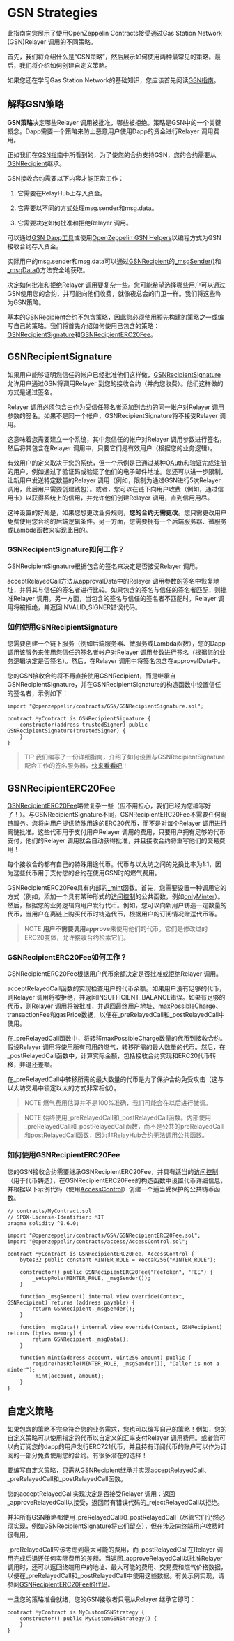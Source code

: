# GSN Strategies
此指南向您展示了使用OpenZeppelin Contracts接受通过Gas Station Network (GSN)Relayer 调用的不同策略。

首先，我们将介绍什么是“GSN策略”，然后展示如何使用两种最常见的策略。最后，我们将介绍如何创建自定义策略。

如果您还在学习Gas Station Network的基础知识，您应该首先阅读[GSN指南](./gsn.md)。

## 解释GSN策略
**GSN策略**决定哪些Relayer 调用被批准，哪些被拒绝。策略是GSN中的一个关键概念。Dapp需要一个策略来防止恶意用户使用Dapp的资金进行Relayer 调用费用。

正如我们在[GSN指南](./gsn.md)中所看到的，为了使您的合约支持GSN，您的合约需要从[GSNRecipient](../API/GSN.md#gsnrecipient)继承。

GSN接收合约需要以下内容才能正常工作：

1. 它需要在RelayHub上存入资金。

2. 它需要以不同的方式处理msg.sender和msg.data。

3. 它需要决定如何批准和拒绝Relayer 调用。

可以通过[GSN Dapp工具](https://gsn.openzeppelin.com/recipients)或使用[OpenZeppelin GSN Helpers](https://docs.openzeppelin.com/gsn-helpers/0.2/api#javascript_interface)以编程方式为GSN接收合约存入资金。

实际用户的msg.sender和msg.data可以通过[GSNRecipient](../API/GSN.md#gsnrecipient)的[_msgSender()](../API/GSN.md#_msgsender-→-address-payable)和[_msgData()](../API/GSN.md#_msgdata-→-bytes)方法安全地获取。

决定如何批准和拒绝Relayer 调用要复杂一些。您可能希望选择哪些用户可以通过GSN使用您的合约，并可能向他们收费，就像夜总会的门卫一样。我们将这些称为GSN策略。

基本的[GSNRecipient](../API/GSN.md#gsnrecipient)合约不包含策略，因此您必须使用预先构建的策略之一或编写自己的策略。我们将首先介绍如何使用已包含的策略：[GSNRecipientSignature](../API/GSN.md#gsnrecipientsignature)和[GSNRecipientERC20Fee](../API/GSN.md#gsnrecipienterc20fee)。

## GSNRecipientSignature
如果用户能够证明您信任的帐户已经批准他们这样做，[GSNRecipientSignature](../API/GSN.md#gsnrecipientsignature)允许用户通过GSN将调用Relayer 到您的接收合约（并向您收费）。他们这样做的方式是通过签名。

Relayer 调用必须包含由作为受信任签名者添加到合约的同一帐户对Relayer 调用参数的签名。如果不是同一个帐户，GSNRecipientSignature将不接受Relayer 调用。

这意味着您需要建立一个系统，其中您信任的帐户对Relayer 调用参数进行签名，然后将其包含在Relayer 调用中，只要它们是有效用户（根据您的业务逻辑）。

有效用户的定义取决于您的系统，但一个示例是已通过某种[OAuth](https://en.wikipedia.org/wiki/OAuth)和验证完成注册的用户，例如通过了验证码或验证了他们的电子邮件地址。您还可以进一步限制，让新用户发送特定数量的Relayer 调用（例如，限制为通过GSN进行5次Relayer 调用，此后用户需要创建钱包）。或者，您可以在链下向用户收费（例如，通过信用卡）以获得系统上的信用，并允许他们创建Relayer 调用，直到信用用尽。

这种设置的好处是，如果您想更改业务规则，**您的合约无需更改**。您只需更改用户免费使用您合约的后端逻辑条件。另一方面，您需要拥有一个后端服务器、微服务或Lambda函数来实现此目的。

### GSNRecipientSignature如何工作？
GSNRecipientSignature根据包含的签名来决定是否接受Relayer 调用。

acceptRelayedCall方法从approvalData中的Relayer 调用参数的签名中恢复地址，并将其与信任的签名者进行比较。如果包含的签名与信任的签名者匹配，则批准Relayer 调用。另一方面，当包含的签名与信任的签名者不匹配时，Relayer 调用将被拒绝，并返回INVALID_SIGNER错误代码。

### 如何使用GSNRecipientSignature
您需要创建一个链下服务（例如后端服务器、微服务或Lambda函数），您的Dapp调用该服务来使用您信任的签名者帐户对Relayer 调用参数进行签名（根据您的业务逻辑决定是否签名）。然后，在Relayer 调用中将签名包含在approvalData中。

您的GSN接收合约将不再直接使用GSNRecipient，而是继承自GSNRecipientSignature，并在GSNRecipientSignature的构造函数中设置信任的签名者，示例如下：
```
import "@openzeppelin/contracts/GSN/GSNRecipientSignature.sol";

contract MyContract is GSNRecipientSignature {
    constructor(address trustedSigner) public GSNRecipientSignature(trustedSigner) {
    }
}
```

> TIP
我们编写了一份详细指南，介绍了如何设置与GSNRecipientSignature配合工作的签名服务器，[快来看看吧](https://forum.openzeppelin.com/t/advanced-gsn-gsnrecipientsignature-sol/1414)！

## GSNRecipientERC20Fee
[GSNRecipientERC20Fee](../API/GSN.md#gsnrecipienterc20fee)略微复杂一些（但不用担心，我们已经为您编写好了！）。与GSNRecipientSignature不同，GSNRecipientERC20Fee不需要任何离链服务。您将向用户提供特殊用途的ERC20代币，而不是对每个Relayer 调用进行离链批准。这些代币用于支付用户Relayer 调用的费用，只要用户拥有足够的代币支付，他们的Relayer 调用就会自动获得批准，并且接收合约将重写他们的交易费用！

每个接收合约都有自己的特殊用途代币。代币与以太坊之间的兑换比率为1:1，因为这些代币用于支付您的合约在使用GSN时的燃气费用。

GSNRecipientERC20Fee具有内部的[_mint](../API/GSN.md#_mintaddress-account-uint256-amount)函数。首先，您需要设置一种调用它的方式（例如，添加一个具有某种形式的[访问控制](../Access-Control.md)的公共函数，例如[onlyMinter](../API/Access.md)）。然后，根据您的业务逻辑向用户发行代币。例如，您可以向新用户铸造一定数量的代币，当用户在离链上购买代币时铸造代币，根据用户的订阅情况赠送代币等。

> NOTE
**用户不需要调用approve**来使用他们的代币。它们是修改过的ERC20变体，允许接收合约检索它们。

### GSNRecipientERC20Fee如何工作？
GSNRecipientERC20Fee根据用户代币余额决定是否批准或拒绝Relayer 调用。

acceptRelayedCall函数的实现检查用户的代币余额。如果用户没有足够的代币，则Relayer 调用将被拒绝，并返回INSUFFICIENT_BALANCE错误。如果有足够的代币，则Relayer 调用将被批准，并返回最终用户地址、maxPossibleCharge、transactionFee和gasPrice数据，以便在_preRelayedCall和_postRelayedCall中使用。

在_preRelayedCall函数中，将转移maxPossibleCharge数量的代币到接收合约。假设Relayer 调用将使用所有可用的燃气，转移所需的最大数量的代币。然后，在_postRelayedCall函数中，计算实际金额，包括接收合约实现和ERC20代币转移，并退还差额。

在_preRelayedCall中转移所需的最大数量的代币是为了保护合约免受攻击（这与以太坊交易中锁定以太的方式非常相似）。

> NOTE
燃气费用估算并不是100%准确，我们可能会在以后进行微调。

> NOTE
始终使用_preRelayedCall和_postRelayedCall函数。内部使用_preRelayedCall和_postRelayedCall函数，而不是公共的preRelayedCall和postRelayedCall函数，因为非RelayHub合约无法调用公共函数。

### 如何使用GSNRecipientERC20Fee
您的GSN接收合约需要继承GSNRecipientERC20Fee，并具有适当的[访问控制](../Access-Control.md)（用于代币铸造），在GSNRecipientERC20Fee的构造函数中设置代币详细信息，并根据以下示例代码（使用[AccessControl](../API/Access.md)）创建一个适当受保护的公共铸币函数。
```
// contracts/MyContract.sol
// SPDX-License-Identifier: MIT
pragma solidity ^0.6.0;

import "@openzeppelin/contracts/GSN/GSNRecipientERC20Fee.sol";
import "@openzeppelin/contracts/access/AccessControl.sol";

contract MyContract is GSNRecipientERC20Fee, AccessControl {
    bytes32 public constant MINTER_ROLE = keccak256("MINTER_ROLE");

    constructor() public GSNRecipientERC20Fee("FeeToken", "FEE") {
        _setupRole(MINTER_ROLE, _msgSender());
    }

    function _msgSender() internal view override(Context, GSNRecipient) returns (address payable) {
        return GSNRecipient._msgSender();
    }

    function _msgData() internal view override(Context, GSNRecipient) returns (bytes memory) {
        return GSNRecipient._msgData();
    }

    function mint(address account, uint256 amount) public {
        require(hasRole(MINTER_ROLE, _msgSender()), "Caller is not a minter");
        _mint(account, amount);
    }
}
```

## 自定义策略
如果包含的策略不完全符合您的业务需求，您也可以编写自己的策略！例如，您的自定义策略可以使用指定的代币以自定义的汇率支付Relayer 调用费用。或者您可以向订阅您的dapp的用户发行ERC721代币，并且持有订阅代币的账户可以作为订阅的一部分免费使用您的合约。有很多潜在的选择！

要编写自定义策略，只需从GSNRecipient继承并实现acceptRelayedCall、_preRelayedCall和_postRelayedCall函数。

您的acceptRelayedCall实现决定是否接受Relayer 调用：返回_approveRelayedCall以接受，返回带有错误代码的_rejectRelayedCall以拒绝。

并非所有GSN策略都使用_preRelayedCall和_postRelayedCall（尽管它们仍然必须实现，例如GSNRecipientSignature将它们留空），但在涉及向终端用户收费时很有用。

_preRelayedCall应该考虑到最大可能的费用，而_postRelayedCall在Relayer 调用完成后退还任何实际费用的差额。当返回_approveRelayedCall以批准Relayer 调用时，还可以返回终端用户的地址、最大可能的费用、交易费和燃气价格数据，以便在_preRelayedCall和_postRelayedCall中使用这些数据。有关示例实现，请参阅[GSNRecipientERC20Fee的代码](https://github.com/OpenZeppelin/openzeppelin-contracts/blob/v3.0.0/contracts/GSN/GSNRecipientERC20Fee.sol)。

一旦您的策略准备就绪，您的GSN接收者只需从Relayer 继承它即可：
```
contract MyContract is MyCustomGSNStrategy {
    constructor() public MyCustomGSNStrategy() {
    }
}
```
